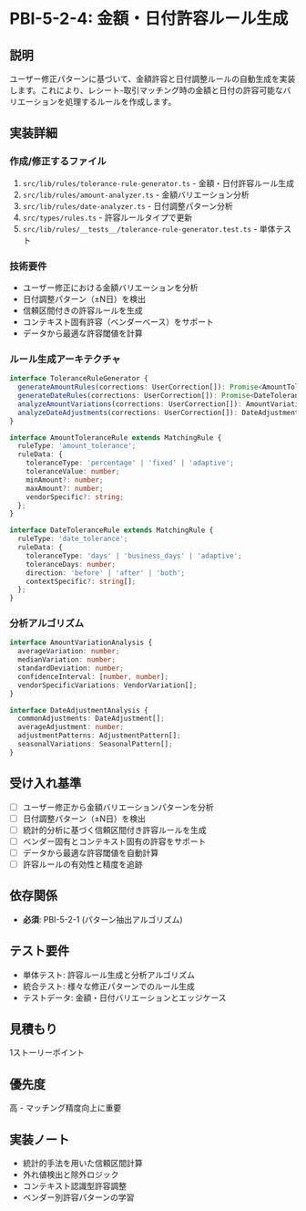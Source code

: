 # PBI-5-2-4: 金額・日付許容ルール生成

## 説明

ユーザー修正パターンに基づいて、金額許容と日付調整ルールの自動生成を実装します。これにより、レシート-取引マッチング時の金額と日付の許容可能なバリエーションを処理するルールを作成します。

## 実装詳細

### 作成/修正するファイル

1. `src/lib/rules/tolerance-rule-generator.ts` - 金額・日付許容ルール生成
2. `src/lib/rules/amount-analyzer.ts` - 金額バリエーション分析
3. `src/lib/rules/date-analyzer.ts` - 日付調整パターン分析
4. `src/types/rules.ts` - 許容ルールタイプで更新
5. `src/lib/rules/__tests__/tolerance-rule-generator.test.ts` - 単体テスト

### 技術要件

- ユーザー修正における金額バリエーションを分析
- 日付調整パターン（±N日）を検出
- 信頼区間付きの許容ルールを生成
- コンテキスト固有許容（ベンダーベース）をサポート
- データから最適な許容閾値を計算

### ルール生成アーキテクチャ

```typescript
interface ToleranceRuleGenerator {
  generateAmountRules(corrections: UserCorrection[]): Promise<AmountToleranceRule[]>;
  generateDateRules(corrections: UserCorrection[]): Promise<DateToleranceRule[]>;
  analyzeAmountVariations(corrections: UserCorrection[]): AmountVariationAnalysis;
  analyzeDateAdjustments(corrections: UserCorrection[]): DateAdjustmentAnalysis;
}

interface AmountToleranceRule extends MatchingRule {
  ruleType: 'amount_tolerance';
  ruleData: {
    toleranceType: 'percentage' | 'fixed' | 'adaptive';
    toleranceValue: number;
    minAmount?: number;
    maxAmount?: number;
    vendorSpecific?: string;
  };
}

interface DateToleranceRule extends MatchingRule {
  ruleType: 'date_tolerance';
  ruleData: {
    toleranceType: 'days' | 'business_days' | 'adaptive';
    toleranceDays: number;
    direction: 'before' | 'after' | 'both';
    contextSpecific?: string[];
  };
}
```

### 分析アルゴリズム

```typescript
interface AmountVariationAnalysis {
  averageVariation: number;
  medianVariation: number;
  standardDeviation: number;
  confidenceInterval: [number, number];
  vendorSpecificVariations: VendorVariation[];
}

interface DateAdjustmentAnalysis {
  commonAdjustments: DateAdjustment[];
  averageAdjustment: number;
  adjustmentPatterns: AdjustmentPattern[];
  seasonalVariations: SeasonalPattern[];
}
```

## 受け入れ基準

- [ ] ユーザー修正から金額バリエーションパターンを分析
- [ ] 日付調整パターン（±N日）を検出
- [ ] 統計的分析に基づく信頼区間付き許容ルールを生成
- [ ] ベンダー固有とコンテキスト固有の許容をサポート
- [ ] データから最適な許容閾値を自動計算
- [ ] 許容ルールの有効性と精度を追跡

## 依存関係

- **必須**: PBI-5-2-1 (パターン抽出アルゴリズム)

## テスト要件

- 単体テスト: 許容ルール生成と分析アルゴリズム
- 統合テスト: 様々な修正パターンでのルール生成
- テストデータ: 金額・日付バリエーションとエッジケース

## 見積もり

1ストーリーポイント

## 優先度

高 - マッチング精度向上に重要

## 実装ノート

- 統計的手法を用いた信頼区間計算
- 外れ値検出と除外ロジック
- コンテキスト認識型許容調整
- ベンダー別許容パターンの学習
